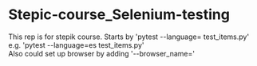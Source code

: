 # Stepic-course_Selenium-testing
This rep is for stepik course.
Starts by 'pytest --language= test_items.py'
<br>e.g. 'pytest --language=es test_items.py'
<br>Also could set up browser by adding '--browser_name='
